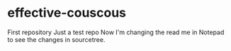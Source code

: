 # effective-couscous
First repository
Just a test repo
Now I'm changing the read me in Notepad to see the changes in sourcetree.